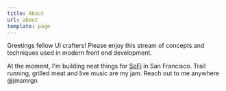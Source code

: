 ```yaml
---
title: About
url: about
template: page
---
```


Greetings fellow UI crafters! Please enjoy this stream of concepts and techniques used in modern front end development.

At the moment, I'm building neat things for [SoFi](https://www.sofi.com) in San Francisco. Trail running, grilled meat and live music are my jam. Reach out to me anywhere @jmsmrgn
